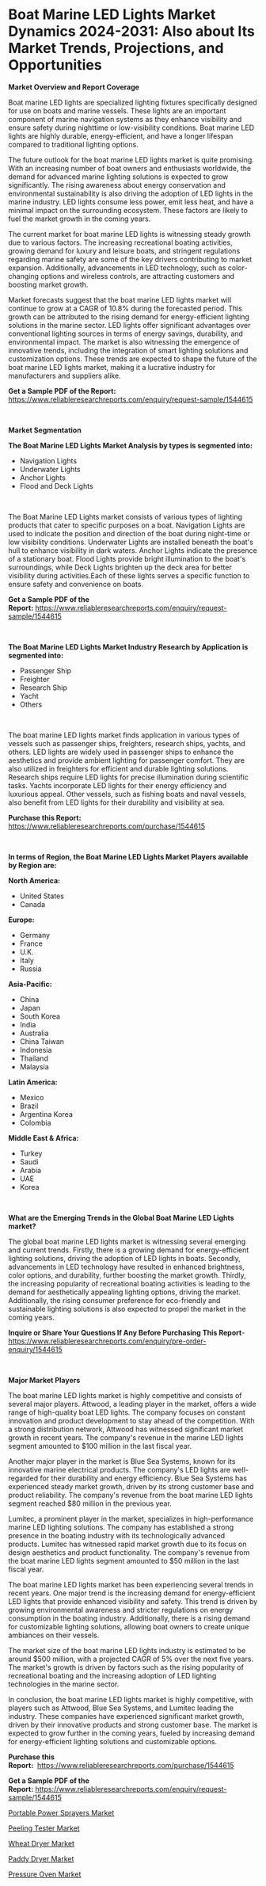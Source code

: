 <p><h1>Boat Marine LED Lights Market Dynamics 2024-2031: Also about Its Market Trends, Projections, and Opportunities</h1></p><p><strong>Market Overview and Report Coverage</strong></p>
<p><p>Boat marine LED lights are specialized lighting fixtures specifically designed for use on boats and marine vessels. These lights are an important component of marine navigation systems as they enhance visibility and ensure safety during nighttime or low-visibility conditions. Boat marine LED lights are highly durable, energy-efficient, and have a longer lifespan compared to traditional lighting options.</p><p>The future outlook for the boat marine LED lights market is quite promising. With an increasing number of boat owners and enthusiasts worldwide, the demand for advanced marine lighting solutions is expected to grow significantly. The rising awareness about energy conservation and environmental sustainability is also driving the adoption of LED lights in the marine industry. LED lights consume less power, emit less heat, and have a minimal impact on the surrounding ecosystem. These factors are likely to fuel the market growth in the coming years.</p><p>The current market for boat marine LED lights is witnessing steady growth due to various factors. The increasing recreational boating activities, growing demand for luxury and leisure boats, and stringent regulations regarding marine safety are some of the key drivers contributing to market expansion. Additionally, advancements in LED technology, such as color-changing options and wireless controls, are attracting customers and boosting market growth.</p><p>Market forecasts suggest that the boat marine LED lights market will continue to grow at a CAGR of 10.8% during the forecasted period. This growth can be attributed to the rising demand for energy-efficient lighting solutions in the marine sector. LED lights offer significant advantages over conventional lighting sources in terms of energy savings, durability, and environmental impact. The market is also witnessing the emergence of innovative trends, including the integration of smart lighting solutions and customization options. These trends are expected to shape the future of the boat marine LED lights market, making it a lucrative industry for manufacturers and suppliers alike.</p></p>
<p><strong>Get a Sample PDF of the Report:</strong> <a href="https://www.reliableresearchreports.com/enquiry/request-sample/1544615">https://www.reliableresearchreports.com/enquiry/request-sample/1544615</a></p>
<p>&nbsp;</p>
<p><strong>Market Segmentation</strong></p>
<p><strong>The Boat Marine LED Lights Market Analysis by types is segmented into:</strong></p>
<p><ul><li>Navigation Lights</li><li>Underwater Lights</li><li>Anchor Lights</li><li>Flood and Deck Lights</li></ul></p>
<p>&nbsp;</p>
<p><p>The Boat Marine LED Lights market consists of various types of lighting products that cater to specific purposes on a boat. Navigation Lights are used to indicate the position and direction of the boat during night-time or low visibility conditions. Underwater Lights are installed beneath the boat's hull to enhance visibility in dark waters. Anchor Lights indicate the presence of a stationary boat. Flood Lights provide bright illumination to the boat's surroundings, while Deck Lights brighten up the deck area for better visibility during activities.Each of these lights serves a specific function to ensure safety and convenience on boats.</p></p>
<p><strong>Get a Sample PDF of the Report:</strong>&nbsp;<a href="https://www.reliableresearchreports.com/enquiry/request-sample/1544615">https://www.reliableresearchreports.com/enquiry/request-sample/1544615</a></p>
<p>&nbsp;</p>
<p><strong>The Boat Marine LED Lights Market Industry Research by Application is segmented into:</strong></p>
<p><ul><li>Passenger Ship</li><li>Freighter</li><li>Research Ship</li><li>Yacht</li><li>Others</li></ul></p>
<p>&nbsp;</p>
<p><p>The boat marine LED lights market finds application in various types of vessels such as passenger ships, freighters, research ships, yachts, and others. LED lights are widely used in passenger ships to enhance the aesthetics and provide ambient lighting for passenger comfort. They are also utilized in freighters for efficient and durable lighting solutions. Research ships require LED lights for precise illumination during scientific tasks. Yachts incorporate LED lights for their energy efficiency and luxurious appeal. Other vessels, such as fishing boats and naval vessels, also benefit from LED lights for their durability and visibility at sea.</p></p>
<p><strong>Purchase this Report:</strong>&nbsp; <a href="https://www.reliableresearchreports.com/purchase/1544615">https://www.reliableresearchreports.com/purchase/1544615</a></p>
<p>&nbsp;</p>
<p><strong>In terms of Region, the Boat Marine LED Lights Market Players available by Region are:</strong></p>
<p>
    <p> <strong> North America: </strong>
        <ul>
            <li>United States</li>
            <li>Canada</li>
        </ul>
        </p> 
    <p> <strong> Europe: </strong>
        <ul>
            <li>Germany</li>
            <li>France</li>
            <li>U.K.</li>
            <li>Italy</li>
            <li>Russia</li>
        </ul>
        </p> 
    <p> <strong> Asia-Pacific: </strong>
        <ul>
            <li>China</li>
            <li>Japan</li>
            <li>South Korea</li>
            <li>India</li>
            <li>Australia</li>
            <li>China Taiwan</li>
            <li>Indonesia</li>
            <li>Thailand</li>
            <li>Malaysia</li>
        </ul>
        </p> 
    <p> <strong> Latin America: </strong>
        <ul>
            <li>Mexico</li>
            <li>Brazil</li>
            <li>Argentina Korea</li>
            <li>Colombia</li>
        </ul>
        </p> 
    <p> <strong> Middle East & Africa: </strong>
        <ul>
            <li>Turkey</li>
            <li>Saudi</li>
            <li>Arabia</li>
            <li>UAE</li>
            <li>Korea</li>
        </ul>
    </p>
    </p>
<p>&nbsp;</p>
<p><strong>What are the Emerging Trends in the Global Boat Marine LED Lights market?</strong></p>
<p><p>The global boat marine LED lights market is witnessing several emerging and current trends. Firstly, there is a growing demand for energy-efficient lighting solutions, driving the adoption of LED lights in boats. Secondly, advancements in LED technology have resulted in enhanced brightness, color options, and durability, further boosting the market growth. Thirdly, the increasing popularity of recreational boating activities is leading to the demand for aesthetically appealing lighting options, driving the market. Additionally, the rising consumer preference for eco-friendly and sustainable lighting solutions is also expected to propel the market in the coming years.</p></p>
<p><strong>Inquire or Share Your Questions If Any Before Purchasing This Report</strong>- <a href="https://www.reliableresearchreports.com/enquiry/pre-order-enquiry/1544615">https://www.reliableresearchreports.com/enquiry/pre-order-enquiry/1544615</a></p>
<p>&nbsp;</p>
<p><strong>Major Market Players</strong></p>
<p><p>The boat marine LED lights market is highly competitive and consists of several major players. Attwood, a leading player in the market, offers a wide range of high-quality boat LED lights. The company focuses on constant innovation and product development to stay ahead of the competition. With a strong distribution network, Attwood has witnessed significant market growth in recent years. The company's revenue in the marine LED lights segment amounted to $100 million in the last fiscal year.</p><p>Another major player in the market is Blue Sea Systems, known for its innovative marine electrical products. The company's LED lights are well-regarded for their durability and energy efficiency. Blue Sea Systems has experienced steady market growth, driven by its strong customer base and product reliability. The company's revenue from the boat marine LED lights segment reached $80 million in the previous year.</p><p>Lumitec, a prominent player in the market, specializes in high-performance marine LED lighting solutions. The company has established a strong presence in the boating industry with its technologically advanced products. Lumitec has witnessed rapid market growth due to its focus on design aesthetics and product functionality. The company's revenue from the boat marine LED lights segment amounted to $50 million in the last fiscal year.</p><p>The boat marine LED lights market has been experiencing several trends in recent years. One major trend is the increasing demand for energy-efficient LED lights that provide enhanced visibility and safety. This trend is driven by growing environmental awareness and stricter regulations on energy consumption in the boating industry. Additionally, there is a rising demand for customizable lighting solutions, allowing boat owners to create unique ambiances on their vessels.</p><p>The market size of the boat marine LED lights industry is estimated to be around $500 million, with a projected CAGR of 5% over the next five years. The market's growth is driven by factors such as the rising popularity of recreational boating and the increasing adoption of LED lighting technologies in the marine sector.</p><p>In conclusion, the boat marine LED lights market is highly competitive, with players such as Attwood, Blue Sea Systems, and Lumitec leading the industry. These companies have experienced significant market growth, driven by their innovative products and strong customer base. The market is expected to grow further in the coming years, fueled by increasing demand for energy-efficient lighting solutions and customizable options.</p></p>
<p><strong>Purchase this Report:</strong>&nbsp;&nbsp;<a href="https://www.reliableresearchreports.com/purchase/1544615">https://www.reliableresearchreports.com/purchase/1544615</a></p>
<p></p>
<p><strong>Get a Sample PDF of the Report:</strong>&nbsp;<a href="https://www.reliableresearchreports.com/enquiry/request-sample/1544615">https://www.reliableresearchreports.com/enquiry/request-sample/1544615</a></p>
<p><p><a href="https://github.com/dringals/Market-Research-Report-List-2/blob/main/portable-power-sprayers-market.md">Portable Power Sprayers Market</a></p><p><a href="https://github.com/aasishrp01/Market-Research-Report-List-2/blob/main/peeling-tester-market.md">Peeling Tester Market</a></p><p><a href="https://github.com/gaydyna/Market-Research-Report-List-2/blob/main/wheat-dryer-market.md">Wheat Dryer Market</a></p><p><a href="https://github.com/tamvrosiya/Market-Research-Report-List-2/blob/main/paddy-dryer-market.md">Paddy Dryer Market</a></p><p><a href="https://github.com/Paul14Anderson63/Market-Research-Report-List-2/blob/main/pressure-oven-market.md">Pressure Oven Market</a></p></p>